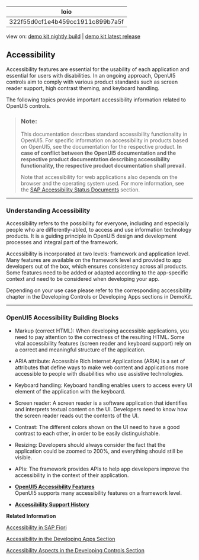 <!-- loio322f55d0cf1e4b459cc1911c899b7a5f -->

| loio |
| -----|
| 322f55d0cf1e4b459cc1911c899b7a5f |

<div id="loio">

view on: [demo kit nightly build](https://openui5nightly.hana.ondemand.com/#/topic/322f55d0cf1e4b459cc1911c899b7a5f) | [demo kit latest release](https://openui5.hana.ondemand.com/#/topic/322f55d0cf1e4b459cc1911c899b7a5f)</div>

## Accessibility

Accessibility features are essential for the usability of each application and essential for users with disabilities. In an ongoing approach, OpenUI5 controls aim to comply with various product standards such as screen reader support, high contrast theming, and keyboard handling.

The following topics provide important accessibility information related to OpenUI5 controls.

> ### Note:  
> This documentation describes standard accessibility functionality in OpenUI5. For specific information on accessibility in products based on OpenUI5, see the documentation for the respective product. **In case of conflict between the OpenUI5 documentation and the respective product documentation describing accessibility functionality, the respective product documentation shall prevail.** 
> 
> Note that accessibility for web applications also depends on the browser and the operating system used. For more information, see the [SAP Accessibility Status Documents](https://www.sap.com/about/company/diversity/accessibility.html#product-information) section.

***

<a name="loio322f55d0cf1e4b459cc1911c899b7a5f__section_q4h_rvw_3sb"/>

### Understanding Accessibility

Accessibility refers to the possibility for everyone, including and especially people who are differently-abled, to access and use information technology products. It is a guiding principle in OpenUI5 design and development processes and integral part of the framework.

Accessibility is incorporated at two levels: framework and application level. Many features are available on the framework level and provided to app developers out of the box, which ensures consistency across all products. Some features need to be added or adapted according to the app-specific context and need to be considered when developing your app.

Depending on your use case please refer to the corresponding accessibility chapter in the Developing Controls or Developing Apps sections in DemoKit.

***

<a name="loio322f55d0cf1e4b459cc1911c899b7a5f__section_mfg_vvw_3sb"/>

### OpenUI5 Accessibility Building Blocks

-   Markup \(correct HTML\): When developing accessible applications, you need to pay attention to the correctness of the resulting HTML. Some vital accessibility features \(screen reader and keyboard support\) rely on a correct and meaningful structure of the application.

-   ARIA attribute: Accessible Rich Internet Applications \(ARIA\) is a set of attributes that define ways to make web content and applications more accessible to people with disabilities who use assistive technologies.
-   Keyboard handling: Keyboard handling enables users to access every UI element of the application with the keyboard.
-   Screen reader: A screen reader is a software application that identifies and interprets textual content on the UI. Developers need to know how the screen reader reads out the contents of the UI.
-   Contrast: The different colors shown on the UI need to have a good contrast to each other, in order to be easily distinguishable.
-   Resizing: Developers should always consider the fact that the application could be zoomed to 200%, and everything should still be visible.
-   APIs: The framework provides APIs to help app developers improve the accessibility in the context of their application.

-   **[OpenUI5 Accessibility Features](OpenUI5_Accessibility_Features_7048ca9.md "OpenUI5 supports many
		accessibility features on a framework level.")**  
OpenUI5 supports many accessibility features on a framework level.
-   **[Accessibility Support History](Accessibility_Support_History_accd68a.md "")**  


**Related Information**  


[Accessibility in SAP Fiori](https://ux.wdf.sap.corp/fiori-design-web/accessibility-in-sap-fiori/ "Accessibility in SAP Fiori")

[Accessibility in the Developing Apps Section](Accessibility_03b914b.md "Accessibility in the Developing Apps Section")

[Accessibility Aspects in the Developing Controls Section](Accessibility_Aspects_694b356.md "Accessibility Aspects in the Developing Controls Section")

